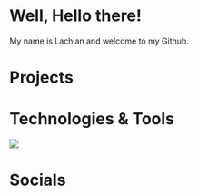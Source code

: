 # Well, Hello there!
My name is Lachlan and welcome to my Github.

# Projects

# Technologies & Tools
![](https://img.shields.io/badge/Language-JavaScript-blue?style=flat&logo=javascript&logoColor=white&color=2bbc8a)


# Socials

<!--
**revillla/revillla** is a ✨ _special_ ✨ repository because its `README.md` (this file) appears on your GitHub profile.

Here are some ideas to get you started:

- 🔭 I’m currently working on ...
- 🌱 I’m currently learning ...
- 👯 I’m looking to collaborate on ...
- 🤔 I’m looking for help with ...
- 💬 Ask me about ...
- 📫 How to reach me: ...
- 😄 Pronouns: ...
- ⚡ Fun fact: ...
-->
